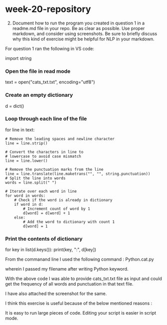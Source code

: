 # week-20-repository



2.	Document how to run the program you created in question 1 in a readme.md file in your repo. Be as clear as possible. Use proper markdown, and consider using screenshots. Be sure to briefly discuss why this kind of exercise might be helpful for NLP in your markdown. 

For question 1 ran the following in VS code:

import string
### Open the file in read mode
text = open("cats_txt.txt", encoding="utf8") 

### Create an empty dictionary
d = dict()

### Loop through each line of the file
for line in text:

    # Remove the leading spaces and newline character
    line = line.strip()
    
    # Convert the characters in line to 
    # lowercase to avoid case mismatch
    line = line.lower()
    
    # Remove the punctuation marks from the line
    line = line.translate(line.maketrans("", "", string.punctuation))
    # Split the line into words
    words = line.split(" ")
    
    # Iterate over each word in line
    for word in words:
        # Check if the word is already in dictionary
        if word in d:
            # Increment count of word by 1
            d[word] = d[word] + 1
        else:
            # Add the word to dictionary with count 1
            d[word] = 1
            
### Print the contents of dictionary

for key in list(d.keys()):
   print(key, ":", d[key])
   


From the commanand line I used the following command :
Python.cat.py

wherein I passed my filename after writing Python keyword.

With the above code I was able to provide cats_txt.txt file as input and could get  the frequency of all words 
and punctuation in that text file.



I have also attached the screenshot for the same. 


I think this exercise is useful because of the below mentioned reasons :

It is easy to run large pieces of code.
Editing your script is easier in script mode.



